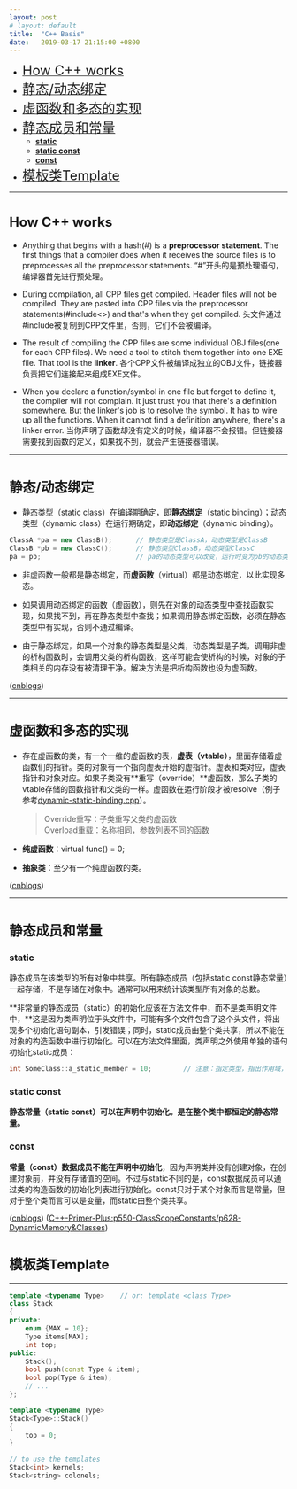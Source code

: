 ```yaml
---
layout: post
# layout: default
title:  "C++ Basis"
date:   2019-03-17 21:15:00 +0800
---
```


- [<font size="5">How C++ works</font>](#font-size%225%22how-c-worksfont)
- [<font size="5">静态/动态绑定</font>](#font-size%225%22%E9%9D%99%E6%80%81%E5%8A%A8%E6%80%81%E7%BB%91%E5%AE%9Afont)
- [<font size="5">虚函数和多态的实现</font>](#font-size%225%22%E8%99%9A%E5%87%BD%E6%95%B0%E5%92%8C%E5%A4%9A%E6%80%81%E7%9A%84%E5%AE%9E%E7%8E%B0font)
- [<font size="5">静态成员和常量</font>](#font-size%225%22%E9%9D%99%E6%80%81%E6%88%90%E5%91%98%E5%92%8C%E5%B8%B8%E9%87%8Ffont)
    - [**static**](#static)
    - [**static const**](#static-const)
    - [**const**](#const)
- [<font size="5">模板类Template</font>](#font-size%225%22%E6%A8%A1%E6%9D%BF%E7%B1%BBtemplatefont)


---
# <font size="5">How C++ works</font>

* Anything that begins with a hash(#) is a **preprocessor statement**. The first things that a compiler does when it receives the source files is to preprocesses all the preprocessor statements. “#”开头的是预处理语句，编译器首先进行预处理。

* During compilation, all CPP files get compiled. Header files will not be compiled. They are pasted into CPP files via the preprocessor statements(#include<>) and that's when they get compiled. 头文件通过#include被复制到CPP文件里，否则，它们不会被编译。

* The result of compiling the CPP files are some individual OBJ files(one for each CPP files). We need a tool to stitch them together into one EXE file. That tool is the **linker**. 各个CPP文件被编译成独立的OBJ文件，链接器负责把它们连接起来组成EXE文件。

* When you declare a function/symbol in one file but forget to define it, the compiler will not complain. It just trust you that there's a definition somewhere. But the linker's job is to resolve the symbol. It has to wire up all the functions. When it cannot find a definition anywhere, there's a linker error. 当你声明了函数却没有定义的时候，编译器不会报错。但链接器需要找到函数的定义，如果找不到，就会产生链接器错误。

---
# <font size="5">静态/动态绑定</font>

* 静态类型（static class）在编译期确定，即**静态绑定**（static binding）；动态类型（dynamic class）在运行期确定，即**动态绑定**（dynamic binding）。
```C++
ClassA *pa = new ClassB();      // 静态类型是ClassA，动态类型是ClassB
ClassB *pb = new ClassC();      // 静态类型ClassB，动态类型ClassC
pa = pb;                        // pa的动态类型可以改变，运行时变为pb的动态类型ClassC
```

* 非虚函数一般都是静态绑定，而**虚函数**（virtual）都是动态绑定，以此实现多态。

* 如果调用动态绑定的函数（虚函数），则先在对象的动态类型中查找函数实现，如果找不到，再在静态类型中查找；如果调用静态绑定函数，必须在静态类型中有实现，否则不通过编译。

* 由于静态绑定，如果一个对象的静态类型是父类，动态类型是子类，调用非虚的析构函数时，会调用父类的析构函数，这样可能会使析构的时候，对象的子类相关的内存没有被清理干净。解决方法是把析构函数也设为虚函数。

([cnblogs][binding-c++])

---
# <font size="5">虚函数和多态的实现</font>

* 存在虚函数的类，有一个一维的虚函数的表，**虚表（vtable）**，里面存储着虚函数们的指针。类的对象有一个指向虚表开始的虚指针。虚表和类对应，虚表指针和对象对应。如果子类没有**重写（override）**虚函数，那么子类的vtable存储的函数指针和父类的一样。虚函数在运行阶段才被resolve（例子参考[dynamic-static-binding.cpp][dsb]）。

    > Override重写：子类重写父类的虚函数    
    > Overload重载：名称相同，参数列表不同的函数

* **纯虚函数**：virtual func() = 0;

* **抽象类**：至少有一个纯虚函数的类。


([cnblogs][duotai-c++])

---
# <font size="5">静态成员和常量</font>

### **static**
静态成员在该类型的所有对象中共享。所有静态成员（包括static const静态常量）一起存储，不是存储在对象中。通常可以用来统计该类型所有对象的总数。

**非常量的静态成员（static）的初始化应该在方法文件中，而不是类声明文件中，**这是因为类声明位于头文件中，可能有多个文件包含了这个头文件，将出现多个初始化语句副本，引发错误；同时，static成员由整个类共享，所以不能在对象的构造函数中进行初始化。可以在方法文件里面，类声明之外使用单独的语句初始化static成员：
```C++
int SomeClass::a_static_member = 10;        // 注意：指定类型，指出作用域，但是不应包括static关键字
```

### **static const**
**静态常量（static const）**可以在声明中初始化。是**在整个类中都恒定的静态常量。**

### **const**
**常量（const）数据成员不能在声明中初始化**，因为声明类并没有创建对象，在创建对象前，并没有存储值的空间。不过与static不同的是，const数据成员可以通过类的构造函数的初始化列表进行初始化。const只对于某个对象而言是常量，但对于整个类而言可以是变量，而static由整个类共享。

([cnblogs][static-const])
([C++-Primer-Plus:p550-ClassScopeConstants/p628-DynamicMemory&Classes][static-const-c++primer])

# <font size="5">模板类Template</font>

---

```C++
template <typename Type>    // or: template <class Type>
class Stack
{
private:
    enum {MAX = 10};
    Type items[MAX];
    int top;
public:
    Stack();
    bool push(const Type & item);
    bool pop(Type & item);
    // ...
};

template <typename Type>
Stack<Type>::Stack()
{
    top = 0;
}

// to use the templates
Stack<int> kernels;
Stack<string> colonels;
```



[binding-c++]: https://www.cnblogs.com/lizhenghn/p/3657717.html
[dsb]: ../../../assets/src/dynamic-static-binding.cpp
[duotai-c++]: https://www.cnblogs.com/cxq0017/p/6074247.html
[static-const]: https://www.cnblogs.com/phpzhou/p/6390869.html
[static-const-c++primer]: http://faculty.euc.ac.cy/scharalambous/csc132/books/c%2B%2B_book%201.pdf